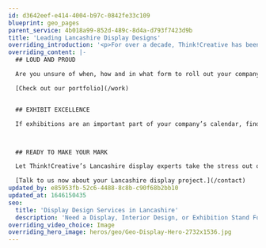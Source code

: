 ```yaml
---
id: d3642eef-e414-4004-b97c-0842fe33c109
blueprint: geo_pages
parent_service: 4b018a99-852d-489c-8d4a-d793f7423d9b
title: 'Leading Lancashire Display Designs'
overriding_introduction: '<p>For over a decade, Think!Creative has been leading the way in Lancashire for display design. Having a large client list that includes the likes of BAE Systems, BP, Utiligroup, and ParkingEye means we have a vast experience of a wide range of different display design options. With this sort of client list, we are uniquely placed to help your display design take you further.</p>'
overriding_content: |-
  ## LOUD AND PROUD

  Are you unsure of when, how and in what form to roll out your company’s branding? Think!Creative’s Lancashire based display designers have been doing this for a very long time and have experience creating all types of display material from office interior design to pull up banners, vehicle liveries to pop up displays.

  [Check out our portfolio](/work)


  ## EXHIBIT EXCELLENCE

  If exhibitions are an important part of your company’s calendar, finding the right exhibition stand designers can create stress you don’t need. For over a decade, Think!Creative’s Lancashire exhibition stand designers have helped companies like ParkingEye, BAE Systems, Utiligroup do more than simply stand out; we’ve helped ensure they are instantly recognisable in any exhibition space.



  ## READY TO MAKE YOUR MARK

  Let Think!Creative’s Lancashire display experts take the stress out of creating your display projects. Whether that’s for vehicle liveries, pull banners, billboards, exhibition stands, office interiors, or anything else. Companies like BAE Systems, ParkingEye and Utiligroup trust us to help them stand out and stay on brand all the time every time.

  [Talk to us now about your Lancashire display project.](/contact)
updated_by: e85953fb-52c6-4488-8c8b-c90f68b2bb10
updated_at: 1646150435
seo:
  title: 'Display Design Services in Lancashire'
  description: 'Need a Display, Interior Design, or Exhibition Stand For Your Lancashire Business? Call Think!Creative''s Display Design Experts on 01253 297900.'
overriding_video_choice: Image
overriding_hero_image: heros/geo/Geo-Display-Hero-2732x1536.jpg
---
```

